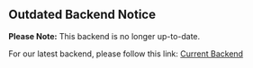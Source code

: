 ## **Outdated Backend Notice**

**Please Note:** This backend is no longer up-to-date.

For our latest backend, please follow this link: [Current Backend](https://github.com/rrenamed/Raccoons-Hackathon)
